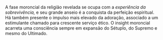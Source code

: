﻿A fase moroncial da religião revelada se ocupa com a *experiência da sobrevivência,* e seu grande anseio é a conquista da perfeição espiritual. Há também presente o impulso mais elevado da adoração, associado a um estimulante chamado para crescente serviço ético. O insight moroncial acarreta uma consciência sempre em expansão do Sétuplo, do Supremo e mesmo do Ultimado.
